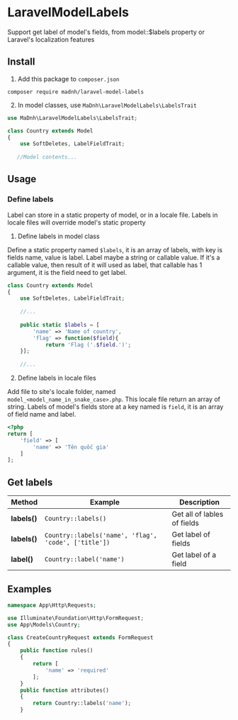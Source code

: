 # LaravelModelLabels

Support get label of model's fields, from model::$labels property or Laravel's localization features

## Install
1. Add this package to `composer.json`

```shell
composer require madnh/laravel-model-labels
```

2. In model classes, use `MaDnh\LaravelModelLabels\LabelsTrait`

```php
use MaDnh\LaravelModelLabels\LabelsTrait;

class Country extends Model
{
    use SoftDeletes, LabelFieldTrait;
    
   //Model contents...
```

## Usage

### Define labels

Label can store in a static property of model, or in a locale file. Labels in locale files will override model's static property

1. Define labels in model class

Define a static property named `$labels`, it is an array of labels, with key is fields name, value is label.
Label maybe a string or callable value. If it's a callable value, then result of it will used as label, that callable has 1 argument, it is the field need to get label.
  
```php
class Country extends Model
{
    use SoftDeletes, LabelFieldTrait;
    
    //...
    
    public static $labels = [
        'name' => 'Name of country',
        'flag' => function($field){
            return 'Flag ('.$field.')';
    }];
    
    //...
```

2. Define labels in locale files

Add file to site's locale folder, named `model_<model_name_in_snake_case>.php`.
This locale file return an array of string. Labels of model's fields store at a key named is `field`, it is an array of field name and label.

```php
<?php
return [
    'field' => [
        'name' => 'Tên quốc gia'
    ]
];
```

## Get labels

| **Method**                | **Example**                                          | **Description**             |
|---------------------------|------------------------------------------------------|-----------------------------|
| **labels()**              | `Country::labels()`                                  | Get all of lables of fields |
| **labels(<fields name>)** | `Country::labels('name', 'flag', 'code', ['title'])` | Get label of fields         |
| **label(<field name>)**   | `Country::label('name')`                             | Get label of a field        |

## Examples

```php
namespace App\Http\Requests;

use Illuminate\Foundation\Http\FormRequest;
use App\Models\Country;

class CreateCountryRequest extends FormRequest
{
    public function rules()
    {
        return [
            'name' => 'required'
        ];
    }
    public function attributes()
    {
        return Country::labels('name');
    }

```
